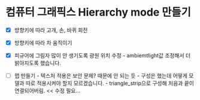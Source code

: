 # 컴퓨터 그래픽스 Hierarchy mode 만들기

- [X] 방향키에 따라 고개, 손, 바퀴 회전

- [X] 방향키에 따라 차 움직이기 

- [X] 피규어에 그림자 많이 안 생기도록 광원 위치 수정
      - ambiemtlight값 조정해서 더 밝아지도록 했습니다.

- [ ] 맵 만들기
      - 텍스처 적용은 보안 문제? 때문에 안 되는 듯
      - 구성은 했는데 어떻게 모델과 따로 적용시켜야 할지 모르겠습니다.
      - triangle_strip으로 구성해 처음과 끝이 연결되어버림. << 수정 필요...


